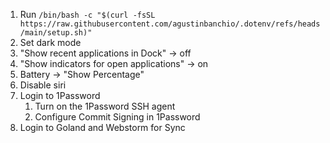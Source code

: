 1. Run `/bin/bash -c "$(curl -fsSL https://raw.githubusercontent.com/agustinbanchio/.dotenv/refs/heads/main/setup.sh)"`
2. Set dark mode
3. "Show recent applications in Dock" -> off
4. "Show indicators for open applications" -> on
5. Battery -> "Show Percentage"
6. Disable siri
7. Login to 1Password
    1. Turn on the 1Password SSH agent
    2. Configure Commit Signing in 1Password 
8. Login to Goland and Webstorm for Sync
